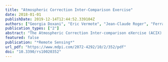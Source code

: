 ```yaml
---
title: "Atmospheric Correction Inter-Comparison Exercise"
date: 2018-01-01
publishDate: 2019-12-14T12:44:52.339104Z
authors: ["Georgia Doxani", "Eric Vermote", "Jean-Claude Roger", "Ferran Gascon", "Stefan Adriaensen", "David Frantz", "Olivier Hagolle", "André Hollstein", "Grit Kirches", "Fuqin Li", "Jérôme Louis", "Antoine Mangin", "Nima Pahlevan", "Bringfried Pflug", "Quinten Vanhellemont"]
publication_types: ["2"]
abstract: "The Atmospheric Correction Inter-comparison eXercise (ACIX) is an international initiative with the aim to analyse the Surface Reflectance (SR) products of various state-of-the-art atmospheric correction (AC) processors. The Aerosol Optical Thickness (AOT) and Water Vapour (WV) are also examined in ACIX as additional outputs of AC processing. In this paper, the general ACIX framework is discussed; special mention is made of the motivation to initiate the experiment, the inter-comparison protocol, and the principal results. ACIX is free and open and every developer was welcome to participate. Eventually, 12 participants applied their approaches to various Landsat-8 and Sentinel-2 image datasets acquired over sites around the world. The current results diverge depending on the sensors, products, and sites, indicating their strengths and weaknesses. Indeed, this first implementation of processor inter-comparison was proven to be a good lesson for the developers to learn the advantages and limitations of their approaches. Various algorithm improvements are expected, if not already implemented, and the enhanced performances are yet to be assessed in future ACIX experiments."
featured: false
publication: "*Remote Sensing*"
url_pdf: "https://www.mdpi.com/2072-4292/10/2/352/pdf"
doi: "10.3390/rs10020352"
---
```


